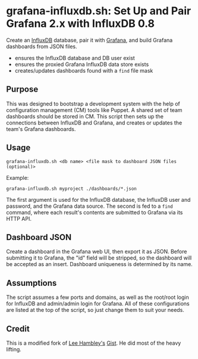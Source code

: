 grafana-influxdb.sh: Set Up and Pair Grafana 2.x with InfluxDB 0.8
==================================================================

Create an [InfluxDB](https://influxdb.com/) database, pair it with
[Grafana](http://grafana.org/), and build Grafana dashboards from
JSON files.

- ensures the InfluxDB database and DB user exist
- ensures the proxied Grafana InfluxDB data store exists
- creates/updates dashboards found with a `find` file mask


Purpose
-------

This was designed to bootstrap a development system with the help of
configuration management (CM) tools like Puppet. A shared set of team
dashboards should be stored in CM. This script then sets up the
connections between InfluxDB and Grafana, and creates or updates the
team's Grafana dashboards.


Usage
-----

    grafana-influxdb.sh <db name> <file mask to dashboard JSON files (optional)>

Example:

    grafana-influxdb.sh myproject ./dashboards/*.json

The first argument is used for the InfluxDB database, the InfluxDB user and
password, and the Grafana data source. The second is fed to a `find` command,
where each result's contents are submitted to Grafana via its HTTP API.


Dashboard JSON
--------------

Create a dashboard in the Grafana web UI, then export it as JSON. Before
submitting it to Grafana, the "id" field will be stripped, so the dashboard
will be accepted as an insert. Dashboard uniqueness is determined by its name.


Assumptions
-----------

The script assumes a few ports and domains, as well as the root/root login for
InfluxDB and admin/admin login for Grafana. All of these configurations are
listed at the top of the script, so just change them to suit your needs.


Credit
------

This is a modified fork of [Lee Hambley's](https://github.com/leehambley) [Gist](https://gist.github.com/leehambley/9741431695da3787f6b3).
He did most of the heavy lifting.


